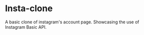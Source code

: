 # Insta-clone
A  basic clone of instagram's account page. Showcasing the use of Instagram Basic API.
